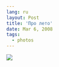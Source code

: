```yaml
---
lang: ru
layout: Post
title: 'Про лето'
date: Mar 6, 2008
tags:
  - photos
---
```


![](http://wow.sapegin.me/0P0z1O3U3c0g/sapegin-artem-20d-2007-06-12-368-6823.jpg)

